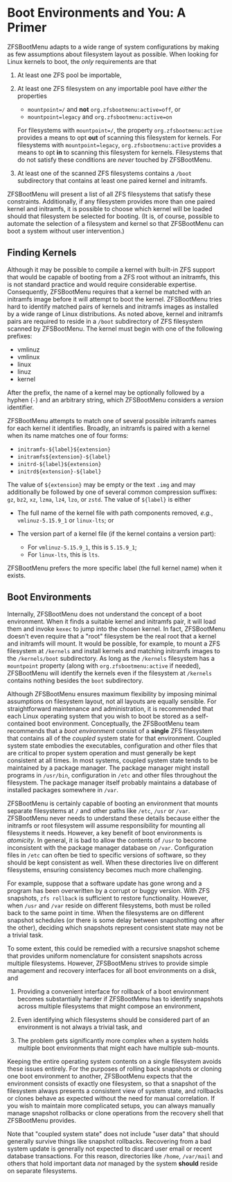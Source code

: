 # Boot Environments and You: A Primer

ZFSBootMenu adapts to a wide range of system configurations by making as few
assumptions about filesystem layout as possible. When looking for Linux kernels
to boot, the *only* requirements are that

1. At least one ZFS pool be importable,

2. At least one ZFS filesystem on any importable pool have *either* the
   properties

   - `mountpoint=/` and **not** `org.zfsbootmenu:active=off`, or
   - `mountpoint=legacy` and `org.zfsbootmenu:active=on`

   For filesystems with `mountpoint=/`, the property `org.zfsbootmenu:active`
   provides a means to opt **out** of scanning this filesystem for kernels. For
   filesystems with `mountpoint=legacy`, `org.zfsbootmenu:active` provides a
   means to opt **in** to scanning this filesystem for kernels. Filesystems
   that do not satisfy these conditions are *never* touched by ZFSBootMenu.

3. At least one of the scanned ZFS filesystems contains a `/boot` subdirectory
   that contains at least one paired kernel and initramfs.

ZFSBootMenu will present a list of all ZFS filesystems that satisfy these
constraints. Additionally, if any filesystem provides more than one paired
kernel and initramfs, it is possible to choose which kernel will be loaded
should that filesystem be selected for booting. (It is, of course, possible to
automate the selection of a filesystem and kernel so that ZFSBootMenu can boot
a system without user intervention.)

## Finding Kernels

Although it may be possible to compile a kernel with built-in ZFS support that
would be capable of booting from a ZFS root without an initramfs, this is not
standard practice and would require considerable expertise. Consequently,
ZFSBootMenu requires that a kernel be matched with an initramfs image before it
will attempt to boot the kernel. ZFSBootMenu tries hard to identify matched
pairs of kernels and initramfs images as installed by a wide range of Linux
distributions. As noted above, kernel and initramfs pairs are required to
reside in a `/boot` subdirectory of ZFS filesystem scanned by ZFSBootMenu. The
kernel must begin with one of the following prefixes:

- vmlinuz
- vmlinux
- linux
- linuz
- kernel

After the prefix, the name of a kernel may be optionally followed by a hyphen
(`-`) and an arbitrary string, which ZFSBootMenu considers a *version*
identifier.

ZFSBootMenu attempts to match one of several possible initramfs names for each
kernel it identifies. Broadly, an initramfs is paired with a kernel when its
name matches one of four forms:

- `initramfs-${label}${extension}`
- `initramfs${extension}-${label}`
- `initrd-${label}${extension}`
- `initrd${extension}-${label}`

The value of `${extension}` may be empty or the text `.img` and may
additionally be followed by one of several common compression suffixes: `gz`,
`bz2`, `xz`, `lzma`, `lz4`, `lzo`, or `zstd`. The value of `${label}` is either

- The full name of the kernel file with path components removed, *e.g.*,
  `vmlinuz-5.15.9_1` or `linux-lts`; or

- The version part of a kernel file (if the kernel contains a version part):

    - For `vmlinuz-5.15.9_1`, this is `5.15.9_1`;
    - For `linux-lts`, this is `lts`.

ZFSBootMenu prefers the more specific label (the full kernel name) when it
exists.

## Boot Environments

Internally, ZFSBootMenu does not understand the concept of a boot environment.
When it finds a suitable kernel and initramfs pair, it will load them and
invoke `kexec` to jump into the chosen kernel. In fact, ZFSBootMenu doesn't
even require that a "root" filesystem be the real root that a kernel and
initramfs will mount. It would be possible, for example, to mount a ZFS
filesystem at `/kernels` and install kernels and matching initramfs images to
the `/kernels/boot` subdirectory. As long as the `/kernels` filesystem has a
`mountpoint` property (along with `org.zfsbootmenu:active` if needed),
ZFSBootMenu will identify the kernels even if the filesystem at `/kernels`
contains nothing besides the `boot` subdirectory.

Although ZFSBootMenu ensures maximum flexibility by imposing minimal
assumptions on filesystem layout, not all layouts are equally sensible. For
straightforward maintenance and administration, it is recommended that each
Linux operating system that you wish to boot be stored as a self-contained boot
environment. Conceptually, the ZFSBootMenu team recommends that a *boot
environment* consist of a **single** ZFS filesystem that contains all of the
*coupled* system state for that environment. Coupled system state embodies the
executables, configuration and other files that are critical to proper system
operation and must generally be kept consistent at all times. In most systems,
coupled system state tends to be maintained by a package manager. The package
manager might install programs in `/usr/bin`, configuration in `/etc` and other
files throughout the filesystem. The package manager itself probably maintains
a database of installed packages somewhere in `/var`.

ZFSBootMenu is certainly capable of booting an environment that mounts separate
filesystems at `/` and other paths like `/etc`, `/usr` or `/var`. ZFSBootMenu
never needs to understand these details because either the initramfs or root
filesystem will assume responsibility for mounting all filesystems it needs.
However, a key benefit of boot environments is *atomicity*. In general, it is
bad to allow the contents of `/usr` to become inconsistent with the package
manager database on `/var`. Configuration files in `/etc` can often be tied to
specific versions of software, so they should be kept consistent as well. When
these directories live on different filesystems, ensuring consistency becomes
much more challenging.

For example, suppose that a software update has gone wrong and a program has
been overwritten by a corrupt or buggy version. With ZFS snapshots, `zfs
rollback` is sufficient to restore functionality. However, when `/usr` and
`/var` reside on different filesystems, both must be rolled back to the same
point in time. When the filesystems are on different snapshot schedules (or
there is some delay between snapshotting one after the other), deciding which
snapshots represent consistent state may not be a trivial task.

To some extent, this could be remedied with a recursive snapshot scheme that
provides uniform nomenclature for consistent snapshots across multiple
filesystems. However, ZFSBootMenu strives to provide simple management and
recovery interfaces for all boot environments on a disk, and

1. Providing a convenient interface for rollback of a boot environment becomes
   substantially harder if ZFSBootMenu has to identify snapshots across
   multiple filesystems that might compose an environment,

2. Even identifying which filesystems should be considered part of an
   environment is not always a trivial task, and

3. The problem gets significantly more complex when a system holds multiple
   boot environments that might each have multiple sub-mounts.

Keeping the entire operating system contents on a single filesystem avoids
these issues entirely. For the purposes of rolling back snapshots or cloning
one boot environment to another, ZFSBootMenu expects that the environment
consists of exactly one filesystem, so that a snapshot of the filesystem always
presents a consistent view of system state, and rollbacks or clones behave as
expected without the need for manual correlation. If you wish to maintain more
complicated setups, you can always manually manage snapshot rollbacks or clone
operations from the recovery shell that ZFSBootMenu provides.

Note that "coupled system state" does not include "user data" that should
generally survive things like snapshot rollbacks. Recovering from a bad system
update is generally not expected to discard user email or recent database
transactions. For this reason, directories like `/home`, `/var/mail` and others
that hold important data *not* managed by the system **should** reside on
separate filesystems.
